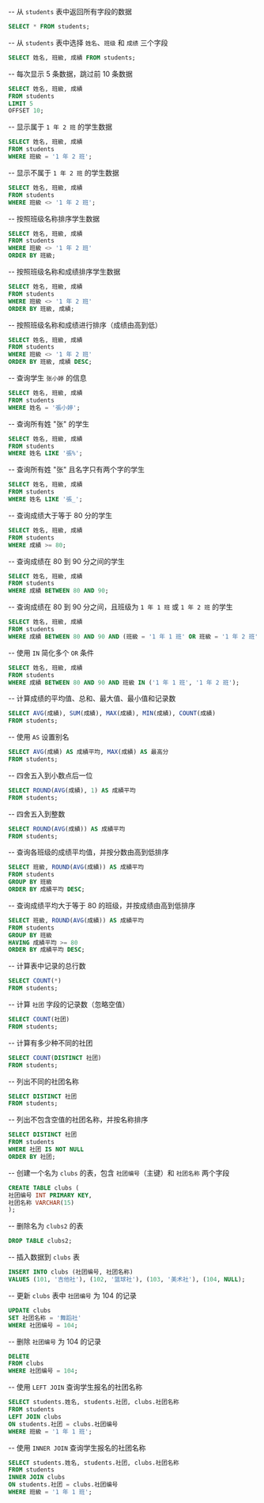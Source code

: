 -- 从 `students` 表中返回所有字段的数据  

```sql
SELECT * FROM students;
```

-- 从 `students` 表中选择 `姓名`、`班级` 和 `成绩` 三个字段  

```sql
SELECT 姓名, 班級, 成績 FROM students;
```

-- 每次显示 5 条数据，跳过前 10 条数据  

```sql
SELECT 姓名, 班級, 成績
FROM students
LIMIT 5
OFFSET 10;
```

-- 显示属于 `1 年 2 班` 的学生数据  

```sql
SELECT 姓名, 班級, 成績
FROM students
WHERE 班級 = '1 年 2 班';
```

-- 显示不属于 `1 年 2 班` 的学生数据  

```sql
SELECT 姓名, 班級, 成績
FROM students
WHERE 班級 <> '1 年 2 班';
```

-- 按照班级名称排序学生数据  

```sql
SELECT 姓名, 班級, 成績
FROM students
WHERE 班級 <> '1 年 2 班'
ORDER BY 班級;
```

-- 按照班级名称和成绩排序学生数据  

```sql
SELECT 姓名, 班級, 成績
FROM students
WHERE 班級 <> '1 年 2 班'
ORDER BY 班級, 成績;
```

-- 按照班级名称和成绩进行排序（成绩由高到低）  

```sql
SELECT 姓名, 班級, 成績
FROM students
WHERE 班級 <> '1 年 2 班'
ORDER BY 班級, 成績 DESC;
```

-- 查询学生 `张小婷` 的信息  

```sql
SELECT 姓名, 班級, 成績
FROM students
WHERE 姓名 = '張小婷';
```

-- 查询所有姓 "张" 的学生  

```sql
SELECT 姓名, 班級, 成績
FROM students
WHERE 姓名 LIKE '張%';
```

-- 查询所有姓 "张" 且名字只有两个字的学生  

```sql
SELECT 姓名, 班級, 成績
FROM students
WHERE 姓名 LIKE '張_';
```

-- 查询成绩大于等于 80 分的学生  

```sql
SELECT 姓名, 班級, 成績
FROM students
WHERE 成績 >= 80;
```

-- 查询成绩在 80 到 90 分之间的学生  

```sql
SELECT 姓名, 班級, 成績
FROM students
WHERE 成績 BETWEEN 80 AND 90;
```

-- 查询成绩在 80 到 90 分之间，且班级为 `1 年 1 班` 或 `1 年 2 班` 的学生  

```sql
SELECT 姓名, 班級, 成績
FROM students
WHERE 成績 BETWEEN 80 AND 90 AND (班級 = '1 年 1 班' OR 班級 = '1 年 2 班');
```

-- 使用 `IN` 简化多个 `OR` 条件  

```sql
SELECT 姓名, 班級, 成績
FROM students
WHERE 成績 BETWEEN 80 AND 90 AND 班級 IN ('1 年 1 班', '1 年 2 班');
```

-- 计算成绩的平均值、总和、最大值、最小值和记录数  

```sql
SELECT AVG(成績), SUM(成績), MAX(成績), MIN(成績), COUNT(成績)
FROM students;
```

-- 使用 `AS` 设置别名  

```sql
SELECT AVG(成績) AS 成績平均, MAX(成績) AS 最高分
FROM students;
```

-- 四舍五入到小数点后一位  

```sql
SELECT ROUND(AVG(成績), 1) AS 成績平均
FROM students;
```

-- 四舍五入到整数  

```sql
SELECT ROUND(AVG(成績)) AS 成績平均
FROM students;
```

-- 查询各班级的成绩平均值，并按分数由高到低排序  

```sql
SELECT 班級, ROUND(AVG(成績)) AS 成績平均
FROM students
GROUP BY 班級
ORDER BY 成績平均 DESC;
```

-- 查询成绩平均大于等于 80 的班级，并按成绩由高到低排序  

```sql
SELECT 班級, ROUND(AVG(成績)) AS 成績平均
FROM students
GROUP BY 班級
HAVING 成績平均 >= 80
ORDER BY 成績平均 DESC;
```

-- 计算表中记录的总行数  

```sql
SELECT COUNT(*)
FROM students;
```

-- 计算 `社团` 字段的记录数（忽略空值）  

```sql
SELECT COUNT(社团)
FROM students;
```

-- 计算有多少种不同的社团  

```sql
SELECT COUNT(DISTINCT 社团)
FROM students;
```

-- 列出不同的社团名称  

```sql
SELECT DISTINCT 社团
FROM students;
```

-- 列出不包含空值的社团名称，并按名称排序  

```sql
SELECT DISTINCT 社团
FROM students
WHERE 社团 IS NOT NULL
ORDER BY 社团;
```

-- 创建一个名为 `clubs` 的表，包含 `社团编号`（主键）和 `社团名称` 两个字段  

```sql
CREATE TABLE clubs (
社团编号 INT PRIMARY KEY,
社团名称 VARCHAR(15)
);
```

-- 删除名为 `clubs2` 的表  

```sql
DROP TABLE clubs2;
```

-- 插入数据到 `clubs` 表  

```sql
INSERT INTO clubs (社团编号, 社团名称)
VALUES (101, '吉他社'), (102, '篮球社'), (103, '美术社'), (104, NULL);
```

-- 更新 `clubs` 表中 `社团编号` 为 104 的记录  

```sql
UPDATE clubs
SET 社团名称 = '舞蹈社'
WHERE 社团编号 = 104;
```

-- 删除 `社团编号` 为 104 的记录  

```sql
DELETE
FROM clubs
WHERE 社团编号 = 104;
```

-- 使用 `LEFT JOIN` 查询学生报名的社团名称  

```sql
SELECT students.姓名, students.社团, clubs.社团名称
FROM students
LEFT JOIN clubs
ON students.社团 = clubs.社团编号
WHERE 班級 = '1 年 1 班';
```

-- 使用 `INNER JOIN` 查询学生报名的社团名称  

```sql
SELECT students.姓名, students.社团, clubs.社团名称
FROM students
INNER JOIN clubs
ON students.社团 = clubs.社团编号
WHERE 班級 = '1 年 1 班';
```
